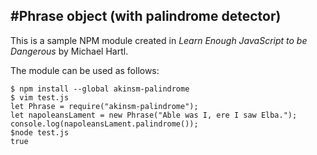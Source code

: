 #Phrase object (with palindrome detector)
---
This is a sample NPM module created in *Learn Enough JavaScript to be Dangerous* by Michael Hartl.

The module can be used as follows:

```
$ npm install --global akinsm-palindrome
$ vim test.js
let Phrase = require("akinsm-palindrome");
let napoleansLament = new Phrase("Able was I, ere I saw Elba.");
console.log(napoleansLament.palindrome());
$node test.js
true
```
